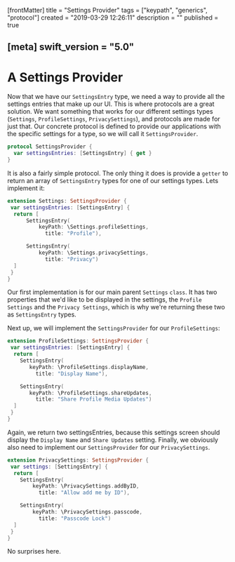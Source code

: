 [frontMatter]
title = "Settings Provider"
tags = ["keypath", "generics", "protocol"]
created = "2019-03-29 12:26:11"
description = ""
published = true

[meta]
swift_version = "5.0"
---

# A Settings Provider

Now that we have our `SettingsEntry` type, we need a way to provide all the settings entries that make up our UI. This is where protocols are a great solution. We want something that works for our different settings types (`Settings`, `ProfileSettings`, `PrivacySettings`), and protocols are made for just that. Our concrete protocol is defined to provide our applications with the specific settings for a type, so we will call it `SettingsProvider`.

``` Swift
protocol SettingsProvider {
  var settingsEntries: [SettingsEntry] { get }
}
```

It is also a fairly simple protocol. The only thing it does is provide a `getter` to return an array of `SettingsEntry` types for one of our settings types. Lets implement it:

``` Swift
extension Settings: SettingsProvider {
 var settingsEntries: [SettingsEntry] {
  return [
      SettingsEntry(
          keyPath: \Settings.profileSettings, 
            title: "Profile"),

      SettingsEntry(
          keyPath: \Settings.privacySettings, 
            title: "Privacy")
  ]
 }
}
```

Our first implementation is for our main parent `Settings` `class`. It has two properties that we'd like to be displayed in the settings, the `Profile Settings` and the `Privacy Settings`, which is why we're returning these two as `SettingsEntry` types.

Next up, we will implement the `SettingsProvider` for our `ProfileSettings`:

``` Swift
extension ProfileSettings: SettingsProvider {
 var settingsEntries: [SettingsEntry] {
  return [
    SettingsEntry(
       keyPath: \ProfileSettings.displayName,
         title: "Display Name"),

    SettingsEntry(
       keyPath: \ProfileSettings.shareUpdates,
         title: "Share Profile Media Updates")
  ]
 }
}
```

Again, we return two settingsEntries, because this settings screen should display the `Display Name` and `Share Updates` setting. Finally, we obviously also need to implement our `SettingsProvider` for our `PrivacySettings`.

``` Swift
extension PrivacySettings: SettingsProvider {
 var settings: [SettingsEntry] {
  return [
    SettingsEntry(
        keyPath: \PrivacySettings.addByID, 
          title: "Allow add me by ID"),

    SettingsEntry(
        keyPath: \PrivacySettings.passcode, 
          title: "Passcode Lock")
  ]
 }
}
```

No surprises here.
